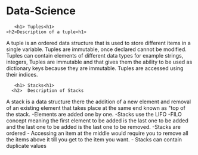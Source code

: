 # Data-Science
       <h1> Tuples<h1>
    <h2>Description of a tuple<h1>

<p>A tuple is an ordered data structure that is used to store different items in a single variable. Tuples are immutable, once declared cannot be modified.
Tuples can contain elements of different data types for example strings, integers, 
Tuples are immutable and that gives them the ability to be used as dictionary keys because they are immutable. 
Tuples are accessed using their indices.<p>



       <h1> Stacks<h1>
      <h2>  Description of Stacks
<p>A stack is a data structure there the addition of a new element and removal of an existing element that takes place at the same end known as "top of the stack.
-Elements are added one by one.
-Stacks use the LIFO -FILO concept meaning the first element to be added is the last one to be added and the last one to be added is the last one to be removed.
-Stacks are ordered
- Accessing an item at the middle would require you to remove all the items above it till you get to the item you want.
- Stacks can contain duplicate values<p>



